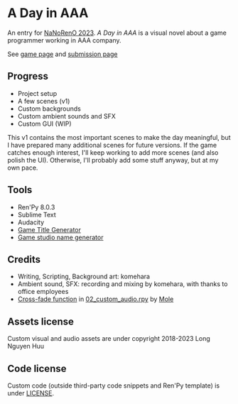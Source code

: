 # A Day in AAA

An entry for [NaNoRenO 2023](https://itch.io/jam/nanoreno2023). *A Day in AAA* is a visual novel about a game programmer working in AAA company.

See [game page](https://komehara.itch.io/a-day-in-aaa) and [submission page](https://itch.io/jam/nanoreno2023/rate/1960184)

## Progress

* Project setup
* A few scenes (v1)
* Custom backgrounds
* Custom ambient sounds and SFX
* Custom GUI (WIP)

This v1 contains the most important scenes to make the day meaningful, but I have prepared many additional scenes for future versions. If the game catches enough interest, I'll keep working to add more scenes (and also polish the UI). Otherwise, I'll probably add some stuff anyway, but at my own pace.

## Tools

* Ren'Py 8.0.3
* Sublime Text
* Audacity
* [Game Title Generator](https://letsmakeagame.net/game-title-generator/)
* [Game studio name generator](https://www.fantasynamegenerators.com/game-studio-names.php)

## Credits

- Writing, Scripting, Background art: komehara
- Ambient sound, SFX: recording and mixing by komehara, with thanks to office employees
- [Cross-fade function](https://moley-face.tumblr.com/post/88819624433/i-just-figured-id-post-some-code-i-implemented) in [02_custom_audio.rpy](game/02_custom_audio.rpy) by [Mole](https://mole.works/)

## Assets license

Custom visual and audio assets are under copyright 2018-2023 Long Nguyen Huu

## Code license

Custom code (outside third-party code snippets and Ren'Py template) is under [LICENSE](LICENSE).

